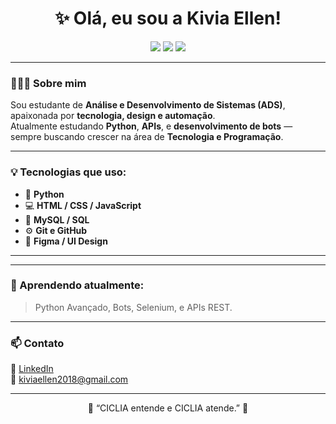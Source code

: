<h1 align="center">✨ Olá, eu sou a Kivia Ellen!</h1>

<p align="center">
  <img src="https://img.shields.io/badge/Python-3.x-blue?style=for-the-badge&logo=python">
  <img src="https://img.shields.io/badge/Estudante-ADS-orange?style=for-the-badge">
  <img src="https://img.shields.io/badge/Belo%20Horizonte-MG-green?style=for-the-badge">
</p>

---

### 👩🏽‍💻 Sobre mim
Sou estudante de **Análise e Desenvolvimento de Sistemas (ADS)**, apaixonada por **tecnologia, design e automação**.  
Atualmente estudando **Python**, **APIs**, e **desenvolvimento de bots** — sempre buscando crescer na área de **Tecnologia e Programação**.

---

### 💡 Tecnologias que uso:
- 🐍 **Python**
- 💻 **HTML / CSS / JavaScript**
- 🧠 **MySQL / SQL**
- ⚙️ **Git e GitHub**
- 🎨 **Figma / UI Design**

---


---

### 🌱 Aprendendo atualmente:
> Python Avançado, Bots, Selenium, e APIs REST.

---

### 📫 Contato
💌 [LinkedIn](https://www.linkedin.com/in/kivia-ellen)  
📧 kiviaellen2018@gmail.com 

---

<p align="center">💚 “CICLIA entende e CICLIA atende.” 💚</p>
